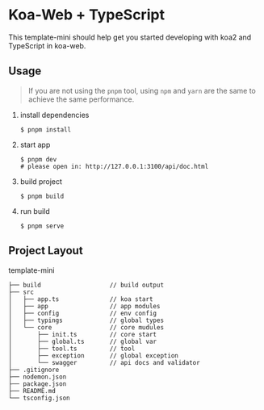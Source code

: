 # Koa-Web + TypeScript

This template-mini should help get you started developing with koa2 and TypeScript in koa-web.

## Usage

> If you are not using the `pnpm` tool, using `npm` and `yarn` are the same to achieve the same performance.

1. install dependencies

   ```
   $ pnpm install
   ```

2. start app

   ```dev
   $ pnpm dev
   # please open in: http://127.0.0.1:3100/api/doc.html
   ```

3. build project

   ```
   $ pnpm build
   ```

4. run build

   ```
   $ pnpm serve
   ```

## Project Layout

template-mini

```
├── build                   // build output
├── src
│   ├── app.ts              // koa start
│   ├── app                 // app modules
│   ├── config              // env config
│   ├── typings             // global types
│   └── core                // core mudules
│       ├── init.ts         // core start
│       ├── global.ts       // global var
│       ├── tool.ts         // tool
│       ├── exception       // global exception
│       └── swagger         // api docs and validator
├── .gitignore
├── nodemon.json
├── package.json
├── README.md
└── tsconfig.json
```
